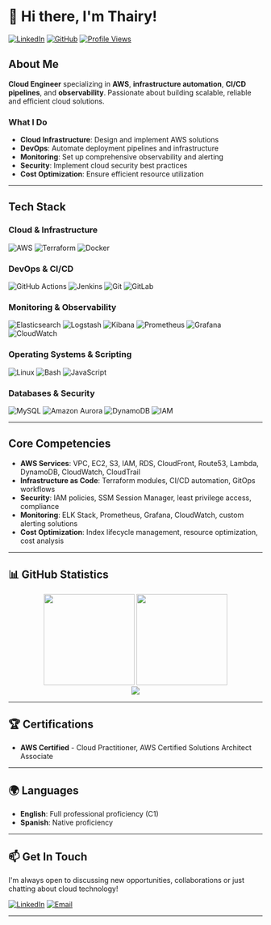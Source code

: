 # 👋 Hi there, I'm Thairy!

[![LinkedIn](https://img.shields.io/badge/LinkedIn-Connect-blue?style=flat-square&logo=linkedin)](https://www.linkedin.com/in/thairy-daza)
[![GitHub](https://img.shields.io/badge/GitHub-Follow-black?style=flat-square&logo=github)](https://github.com/asdtha)
[![Profile Views](https://komarev.com/ghpvc/?username=asdtha&color=brightgreen&style=flat-square)](https://github.com/asdtha)

## About Me

**Cloud Engineer** specializing in **AWS**, **infrastructure automation**, **CI/CD pipelines**, and **observability**. Passionate about building scalable, reliable and efficient cloud solutions.

### What I Do
- **Cloud Infrastructure**: Design and implement AWS solutions
- **DevOps**: Automate deployment pipelines and infrastructure
- **Monitoring**: Set up comprehensive observability and alerting
- **Security**: Implement cloud security best practices
- **Cost Optimization**: Ensure efficient resource utilization

---

## Tech Stack

### **Cloud & Infrastructure** 
![AWS](https://img.shields.io/badge/AWS-FF9900?style=for-the-badge&logo=amazonaws&logoColor=white)
![Terraform](https://img.shields.io/badge/Terraform-7B42BC?style=for-the-badge&logo=terraform&logoColor=white)
![Docker](https://img.shields.io/badge/Docker-2496ED?style=for-the-badge&logo=docker&logoColor=white)

### **DevOps & CI/CD** 
![GitHub Actions](https://img.shields.io/badge/GitHub_Actions-2088FF?style=for-the-badge&logo=github-actions&logoColor=white)
![Jenkins](https://img.shields.io/badge/Jenkins-D24939?style=for-the-badge&logo=jenkins&logoColor=white)
![Git](https://img.shields.io/badge/Git-F05032?style=for-the-badge&logo=git&logoColor=white)
![GitLab](https://img.shields.io/badge/GitLab-FC6D26?style=for-the-badge&logo=gitlab&logoColor=white)

### **Monitoring & Observability** 
![Elasticsearch](https://img.shields.io/badge/Elasticsearch-005571?style=for-the-badge&logo=elasticsearch&logoColor=white)
![Logstash](https://img.shields.io/badge/Logstash-005571?style=for-the-badge&logo=logstash&logoColor=white)
![Kibana](https://img.shields.io/badge/Kibana-005571?style=for-the-badge&logo=kibana&logoColor=white)
![Prometheus](https://img.shields.io/badge/Prometheus-E6522C?style=for-the-badge&logo=prometheus&logoColor=white)
![Grafana](https://img.shields.io/badge/Grafana-F46800?style=for-the-badge&logo=grafana&logoColor=white)
![CloudWatch](https://img.shields.io/badge/CloudWatch-FF9900?style=for-the-badge&logo=amazonaws&logoColor=white)

### **Operating Systems & Scripting** 
![Linux](https://img.shields.io/badge/Linux-FCC624?style=for-the-badge&logo=linux&logoColor=black)
![Bash](https://img.shields.io/badge/Bash-4EAA25?style=for-the-badge&logo=gnu-bash&logoColor=white)
![JavaScript](https://img.shields.io/badge/JavaScript-F7DF1E?style=for-the-badge&logo=javascript&logoColor=black)

### **Databases & Security** 
![MySQL](https://img.shields.io/badge/MySQL-4479A1?style=for-the-badge&logo=mysql&logoColor=white)
![Amazon Aurora](https://img.shields.io/badge/Amazon_Aurora-FF9900?style=for-the-badge&logo=amazonaws&logoColor=white)
![DynamoDB](https://img.shields.io/badge/DynamoDB-FF9900?style=for-the-badge&logo=amazonaws&logoColor=white)
![IAM](https://img.shields.io/badge/AWS_IAM-FF9900?style=for-the-badge&logo=amazonaws&logoColor=white)

---

## Core Competencies

- **AWS Services**: VPC, EC2, S3, IAM, RDS, CloudFront, Route53, Lambda, DynamoDB, CloudWatch, CloudTrail
- **Infrastructure as Code**: Terraform modules, CI/CD automation, GitOps workflows
- **Security**: IAM policies, SSM Session Manager, least privilege access, compliance
- **Monitoring**: ELK Stack, Prometheus, Grafana, CloudWatch, custom alerting solutions
- **Cost Optimization**: Index lifecycle management, resource optimization, cost analysis

---

## 📊 GitHub Statistics

<div align="center">
  <img height="180em" src="https://github-readme-stats.vercel.app/api?username=asdtha&theme=dark&show_icons=true&hide_border=true&include_all_commits=true&count_private=true" />
  <img height="180em" src="https://github-readme-stats.vercel.app/api/top-langs/?username=asdtha&theme=dark&exclude_repo=KNN-Image-Classification&show_icons=true&hide_border=true&layout=compact&langs_count=8"/>
</div>

<div align="center">
  <img src="https://streak-stats.demolab.com/?user=asdtha&theme=dark&hide_border=true" />
</div>

---

## 🏆 Certifications

- **AWS Certified** - Cloud Practitioner, AWS Certified Solutions Architect Associate

---

## 🌍 Languages

- **English**: Full professional proficiency (C1)
- **Spanish**: Native proficiency

---

## 📫 Get In Touch

I'm always open to discussing new opportunities, collaborations or just chatting about cloud technology!

[![LinkedIn](https://img.shields.io/badge/LinkedIn-Connect-blue?style=flat-square&logo=linkedin)](https://www.linkedin.com/in/thairy-daza)
[![Email](https://img.shields.io/badge/Email-Contact-red?style=flat-square&logo=gmail)](mailto:asdhadevops@gmail.com)

---

